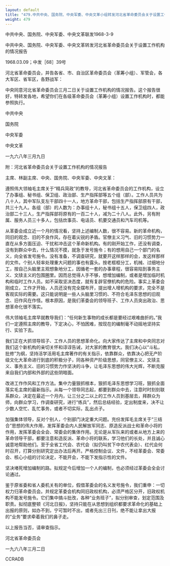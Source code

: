 ```yaml
---
layout: default
title: "479.中共中央、国务院、中央军委、中央文革小组转发河北省革命委员会关于设置工作机构的情况报告"
weight: 479
---
```


中共中央、国务院、中央军委、中央文革联发1968-3-9

中共中央、国务院、中央军委、中央文革转发河北省革命委员会关于设置工作机构的情况报告

1968.03.09；中发［68］39号

河北省革命委员会，并告各省、市、自治区革命委员会（革筹小组）、军管会，各大军区、省军区，各野战军：

中央同意河北省革命委员会三月二日关于设置工作机构的情况报告。这个报告很好，特转发各地，希望你们在各级革命委员会（革筹小组）设置工作机构时，都能参照执行。

中共中央

国务院

中央军委

中央文革

一九六八年三月九日

附：河北省革命委员会关于设置工作机构的情况报告

主席、林副主席、中央、国务院、中央军委、中央文革：

遵照伟大领袖毛主席关于“精兵简政”的教导，河北省革命委员会的工作机构，设立了办事组、秘书组、保卫组、政治部、生产指挥部等五个组（部）。工作人员共为八十人，其中军队支左干部四十一人，地方革命干部，包括生产指挥部原有干部，共三十九人。各组（部）的人数为：办事组十人，秘书组十五人，保卫组四人，政治部二十三人，生产指挥部将原有的一百二十人，减为二十八人。此外，另有附属、服务人员三十多人，包括炊事员、电话员、机要交通员和汽车司机等。

从革委会成立近一个月的情况看，坚持上述编制人数，很不容易。新的革命机构，同旧的观念、旧的不良作风，存在着尖锐的矛盾。官僚主义习气、旧的习惯势力一直在从多方面压迫、干扰和冲击这个革命新机构。有的刚开始工作，还没有调查，没有到群众中去，什么情况不摸，就急于发号施令；有的想用自己一个部门的名义，向全省发号施令。没有准备，不调查研究，就要开这样那样的会，发这样那样的文件。个别人轻率处理重大问题的事也有露头。按老框框分工，机械、过细地分工，按自己头脑里主观想象地分工，因循老一套的办事章程，很容易陷到事务主义、文牍主义的包围圈里。因而总觉得人手不够，想增加编制，或者是增加临时机构和临时工作人员。如不采取坚决态度，就有复辟官僚机构的危险。事实上革委会刚成立，工作才开始，人员还没有完全摆布开，提出增人增机构的要求，完全不是客观实际的需要。这只能说明是一些人头脑里习惯的、不符合毛泽东思想的旧观念、旧作风在作怪。根本原因，是我们革委会的领导班子、工作人员突出政治、思想革命化很不落实。

伟大领袖毛主席早就教导我们：“任何新生事物的成长都是要经过艰难曲折的。”我们一定遵照主席的教导，下定决心，不怕困难，按现在的编制毫不动摇地坚持实行、实验下去。

我们正在大抓领导班子、工作人员的思想革命化。向大家传达了主席和中央同志对我们这个新机构的亲切关怀和谆谆告诫，对大家的教育很大。我们决心以“斗私，批修”为纲，坚持活学活用毛主席著作的有关指示，依靠群众，依靠决心把无产阶级文化大革命进行到底的积极分子，同各种资产阶级思想，同官僚主义、文牍主义、事务主义、旧的习惯势力作坚决的斗争，让毛泽东思想的伟大光辉，不断克服来自我们内部和外部的这些阴暗面。

改进工作作风和工作方法。集中力量狠抓根本，狠抓毛泽东思想学习班，狠抓全面落实毛主席的最新指示。从每一个领导同志起，都要到群众中去，注意时时刻刻联系群众，决定在最近一个月内，让三分之二以上的工作人员到基层去，拜群众为师，向群众学习，作调查研究，进行“练兵”，然后总结经验，定出制度来，决不让少数人空忙、乱忙事务，或者不切实际，乱出点子。

加强集体领导，反对个别人，个别部门决定重大问题。充份发挥毛主席关于“三结合”思想的伟大作用，发挥革委会内人民解放军同志、原造反派战士和革命小将的作用，发挥革委会全会、常委会的集体作用。无论是从军队来的或者从地方上来的革命领导干部，都要注意和造反派、革命小将的联系，学习他们的长处，并且诚心诚意地帮助他们。至于全省工代会、农代会（拟仍叫贫下中农代表会）、红代会何时召开，打算分别研究定出办法后再开。严格控制会议、文件，不经革委会、常委会、核心小组的讨论决定，不能开会，不能下发指示性的文件。

坚决堵死增加编制的路。拟规定今后增加一个人的编制，也必须经过革委会全会讨论通过。

鉴于原省委和省人委机关有的单位，假借革委会的名义发号施令，我们重申：一切权力归革命委员会。并规定革委会机构同旧政权机构，必须严格区分开，旧政权机构不能发号施令。它们集中搞斗批改，各种“业务班子”，拟分别审查，划定范围及职责。拟彻底整顿《河北日报》，坚持只能在从思想到组织都要求革命化的基础上出报的原则，如办不到，宁可暂时不出，或者先出三日刊，绝不能让拿出大报的“业务”要求牵着我们的鼻子走。

以上报告当否，请审查指示。

河北省革命委员会

一九六八年三月二日

CCRADB

